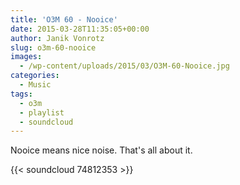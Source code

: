 ```yaml
---
title: 'O3M 60 - Nooice'
date: 2015-03-28T11:35:05+00:00
author: Janik Vonrotz
slug: o3m-60-nooice
images:
  - /wp-content/uploads/2015/03/O3M-60-Nooice.jpg
categories:
  - Music
tags:
  - o3m
  - playlist
  - soundcloud
---
```

Nooice means nice noise. That's all about it.

{{< soundcloud 74812353 >}}